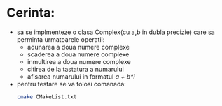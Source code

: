 # Cerinta:
- sa se implmenteze o clasa Complex(cu a,b in dubla precizie) care sa perminta urmatoarele operatii:
    - adunarea a doua numere complexe
    - scaderea a doua numere complexe
    - inmultirea a doua numere complexe
    - citirea de la tastatura a numarului
    - afisarea numarului in formatul _a + b*i_
- pentru testare se va folosi comanada:
    ```bash
    cmake CMakeList.txt
    ```